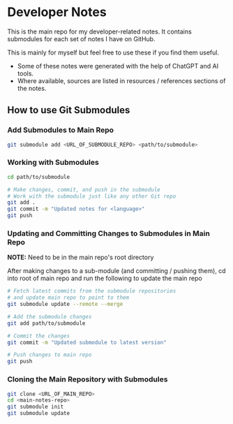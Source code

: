 # Developer Notes

This is the main repo for my developer-related notes. It contains submodules for each set of notes I have on GitHub.

This is mainly for myself but feel free to use these if you find them useful.

- Some of these notes were generated with the help of ChatGPT and AI tools.
- Where available, sources are listed in resources / references sections of the notes.

## How to use Git Submodules

### Add Submodules to Main Repo

```bash
git submodule add <URL_OF_SUBMODULE_REPO> <path/to/submodule>
```

### Working with Submodules

```bash
cd path/to/submodule

# Make changes, commit, and push in the submodule
# Work with the submodule just like any other Git repo
git add .
git commit -m "Updated notes for <language>"
git push
```

### Updating and Committing Changes to Submodules in Main Repo

**NOTE:** Need to be in the main repo's root directory

After making changes to a sub-module (and committing / pushing them), cd into root of main repo and run the following to update the main repo

```bash
# Fetch latest commits from the submodule repositories
# and update main repo to point to them
git submodule update --remote --merge
```

```bash
# Add the submodule changes
git add path/to/submodule

# Commit the changes
git commit -m "Updated submodule to latest version"

# Push changes to main repo
git push
```

### Cloning the Main Repository with Submodules

```bash
git clone <URL_OF_MAIN_REPO>
cd <main-notes-repo>
git submodule init
git submodule update
```
